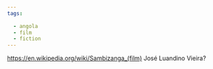 ```yaml
---
tags:
  
  - angola
  - film
  - fiction
---
```


https://en.wikipedia.org/wiki/Sambizanga_(film)
José Luandino Vieira?
